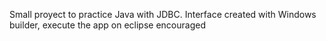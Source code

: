 Small proyect to practice Java with JDBC. Interface created with Windows builder, execute the app on eclipse encouraged
